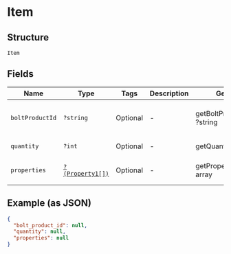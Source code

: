 
# Item

## Structure

`Item`

## Fields

| Name | Type | Tags | Description | Getter | Setter |
|  --- | --- | --- | --- | --- | --- |
| `boltProductId` | `?string` | Optional | - | getBoltProductId(): ?string | setBoltProductId(?string boltProductId): void |
| `quantity` | `?int` | Optional | - | getQuantity(): ?int | setQuantity(?int quantity): void |
| `properties` | [`?(Property1[])`](../../doc/models/property-1.md) | Optional | - | getProperties(): ?array | setProperties(?array properties): void |

## Example (as JSON)

```json
{
  "bolt_product_id": null,
  "quantity": null,
  "properties": null
}
```

